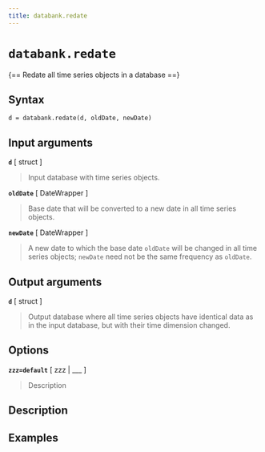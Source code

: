 ```yaml
---
title: databank.redate
---
```


# `databank.redate`

{== Redate all time series objects in a database ==}


## Syntax 

    d = databank.redate(d, oldDate, newDate)


## Input arguments 

__`d`__ [ struct ]
> 
> Input database with time series objects.
> 

__`oldDate`__ [ DateWrapper ]
> 
> Base date that will be converted to a new date in all time series objects.
> 

__`newDate`__ [ DateWrapper ]
> 
> A new date to which the base date `oldDate`
> will be changed in all time series objects; `newDate` need not be the
> same frequency as `oldDate`.
> 


## Output arguments 

__`d`__ [ struct ]
> 
> Output database where all time series objects have
> identical data as in the input database, but with their time dimension
> changed.
> 


## Options 

__`zzz=default`__ [ zzz | ___ ]
> 
> Description
> 


## Description 



## Examples

```matlab
```

